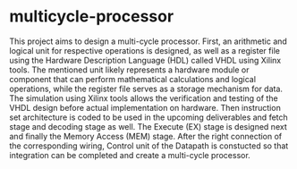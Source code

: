 # multicycle-processor
Τhis project aims to design a multi-cycle processor. First, an arithmetic and logical unit for respective operations is designed, as well as a register file using the Hardware Description Language (HDL) called VHDL using Xilinx tools. The mentioned unit likely represents a hardware module or component that can perform mathematical calculations and logical operations, while the register file serves as a storage mechanism for data. The simulation using Xilinx tools allows the verification and testing of the VHDL design before actual implementation on hardware.
Then instruction set architecture is coded to be used in the upcoming deliverables and fetch stage and decoding stage as well. The Execute (EX) stage is designed next and finally the Memory Access (MEM) stage.
After the right connection of the corresponding wiring, Control unit of the Datapath is constucted so that integration can be completed and create a multi-cycle processor.
